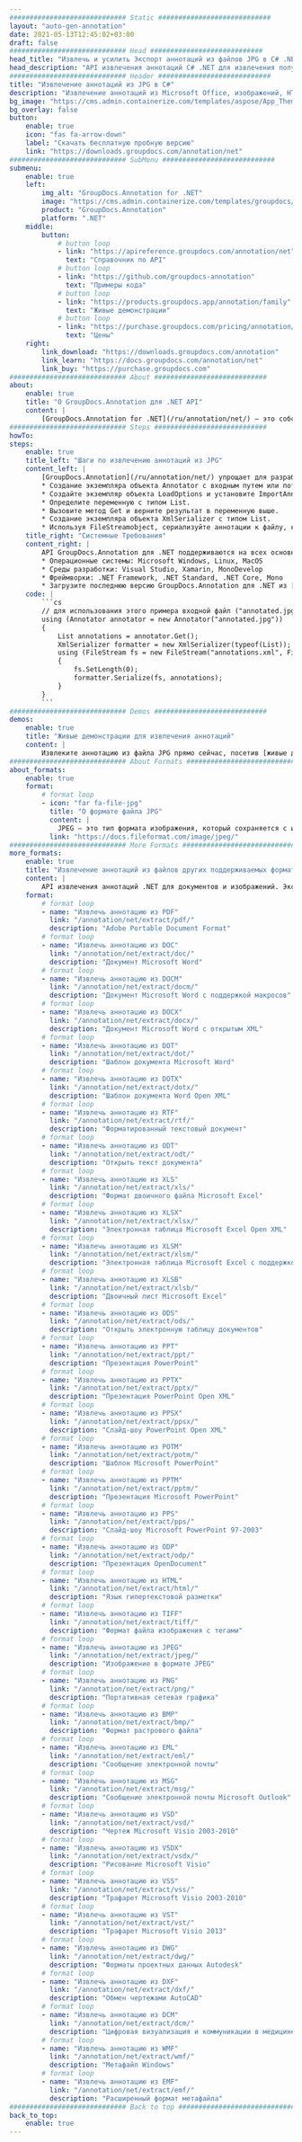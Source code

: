 ```yaml
---
############################# Static ############################
layout: "auto-gen-annotation"
date: 2021-05-13T12:45:02+03:00
draft: false
############################# Head ############################
head_title: "Извлечь и усилить Экспорт аннотаций из файлов JPG в C# .NET"
head_description: "API извлечения аннотаций C# .NET для извлечения популярных типов аннотаций из файлов JPG, изображений, файлов чертежей и документов."
############################# Header ############################
title: "Извлечение аннотаций из JPG в C#"
description: "Извлечение аннотаций из Microsoft Office, изображений, HTML, рисунков и других форматов файлов документов в любом типе приложения C# .NET."
bg_image: "https://cms.admin.containerize.com/templates/aspose/App_Themes/V3/images/bg/header1.png"
bg_overlay: false
button:
    enable: true
    icon: "fas fa-arrow-down"
    label: "Скачать бесплатную пробную версию"
    link: "https://downloads.groupdocs.com/annotation/net"
############################# SubMenu ############################
submenu:
    enable: true
    left:
        img_alt: "GroupDocs.Annotation for .NET"
        image: "https://cms.admin.containerize.com/templates/groupdocs/images/product-logos/90x90-noborder/groupdocs-annotation-net.png"
        product: "GroupDocs.Annotation"
        platform: ".NET"
    middle:
        button:
            # button loop
            - link: "https://apireference.groupdocs.com/annotation/net"
              text: "Справочник по API"
            # button loop
            - link: "https://github.com/groupdocs-annotation"
              text: "Примеры кода"
            # button loop
            - link: "https://products.groupdocs.app/annotation/family"
              text: "Живые демонстрации"
            # button loop
            - link: "https://purchase.groupdocs.com/pricing/annotation/net"
              text: "Цены"
    right:
        link_download: "https://downloads.groupdocs.com/annotation"
        link_learn: "https://docs.groupdocs.com/annotation/net"
        link_buy: "https://purchase.groupdocs.com"
############################# About ############################
about:
    enable: true
    title: "О GroupDocs.Annotation для .NET API"
    content: |
        [GroupDocs.Annotation for .NET](/ru/annotation/net/) — это собственный API управления аннотациями .NET для чтения, [добавления](/annotation/net/add/jpg/), [редактирования](/annotation/net/edit/jpg/), [удаления](/annotation/net/remove/jpg/), извлечения и экспорта аннотаций из изображений и форматов файлов документов. Пользователи могут легко извлекать комментарии, примечания, примечания и различные типы аннотаций, включая текст, графику и водяные знаки, из документов PDF, HTML, Microsoft Word, электронных таблиц Excel, диаграмм Visio, презентаций PowerPoint, рисунков, изображений и многих других форматов файлов. Функция обработки аннотаций может точно считывать аннотации из импортированных документов и позволяет экспортировать обратно в исходный или желаемый формат файла после реализации настройки аннотаций.
############################# Steps ############################
howTo:
steps:
    enable: true
    title_left: "Шаги по извлечению аннотаций из JPG"
    content_left: |
        [GroupDocs.Annotation](/ru/annotation/net/) упрощает для разработчиков .NET извлечение аннотаций из файлов JPG в своих приложениях за счет выполнения нескольких простых шагов.
        * Создание экземпляра объекта Annotator с входным путем или потоком документа.
        * Создайте экземпляр объекта LoadOptions и установите ImportAnnotation = true.
        * Определите переменную с типом List.
        * Вызовите метод Get и верните результат в переменную выше.
        * Создание экземпляра объекта XmlSerializer с типом List.
        * Используя FileStreamobject, сериализуйте аннотации к файлу, как показано в примере ниже.
    title_right: "Системные Требования"
    content_right: |
        API GroupDocs.Annotation для .NET поддерживаются на всех основных платформах и операционных системах. Перед выполнением приведенного ниже кода убедитесь, что в вашей системе установлены следующие предварительные компоненты.
        * Операционные системы: Microsoft Windows, Linux, MacOS
        * Среды разработки: Visual Studio, Xamarin, MonoDevelop
        * Фреймворки: .NET Framework, .NET Standard, .NET Core, Mono
        * Загрузите последнюю версию GroupDocs.Annotation для .NET из [NuGet](https://www.nuget.org/packages/groupdocs.annotation).
    code: |
        ```cs
        // для использования этого примера входной файл ("annotated.jpg") должен быть с аннотациями
        using (Annotator annotator = new Annotator("annotated.jpg"))
        {
        	List annotations = annotator.Get();
        	XmlSerializer formatter = new XmlSerializer(typeof(List));
        	using (FileStream fs = new FileStream("annotations.xml", FileMode.Create))
            {
            	fs.SetLength(0);
                formatter.Serialize(fs, annotations);
            }
        }
        ```
############################# Demos ############################
demos:
    enable: true
    title: "Живые демонстрации для извлечения аннотаций"
    content: |
        Извлеките аннотацию из файла JPG прямо сейчас, посетив [живые демонстрации](https://products.groupdocs.app/annotation/family). Живая демонстрация имеет следующие преимущества
############################# About Formats ############################
about_formats:
    enable: true
    format:
        # format loop
        - icon: "far fa-file-jpg"
          title: "О формате файла JPG"
          content: |
            JPEG — это тип формата изображения, который сохраняется с использованием метода сжатия с потерями. Выходное изображение в результате сжатия представляет собой компромисс между размером хранилища и качеством изображения. Пользователи могут настроить уровень сжатия для достижения желаемого уровня качества и в то же время уменьшить размер хранилища. Качество изображения незначительно ухудшается, если к изображению применяется сжатие 10:1. Чем выше значение сжатия, тем выше ухудшение качества изображения.
          link: "https://docs.fileformat.com/image/jpeg/"
############################# More Formats ############################
more_formats:
    enable: true
    title: "Извлечение аннотаций из файлов других поддерживаемых форматов"
    content: |
        API извлечения аннотаций .NET для документов и изображений. Экспортируйте аннотацию из некоторых популярных форматов файлов, как указано ниже.
    format: 
        # format loop
        - name: "Извлечь аннотацию из PDF"
          link: "/annotation/net/extract/pdf/"
          description: "Adobe Portable Document Format"
        # format loop
        - name: "Извлечь аннотацию из DOC"
          link: "/annotation/net/extract/doc/"
          description: "Документ Microsoft Word"
        # format loop
        - name: "Извлечь аннотацию из DOCM"
          link: "/annotation/net/extract/docm/"
          description: "Документ Microsoft Word с поддержкой макросов"
        # format loop
        - name: "Извлечь аннотацию из DOCX"
          link: "/annotation/net/extract/docx/"
          description: "Документ Microsoft Word с открытым XML"
        # format loop
        - name: "Извлечь аннотацию из DOT"
          link: "/annotation/net/extract/dot/"
          description: "Шаблон документа Microsoft Word"
        # format loop
        - name: "Извлечь аннотацию из DOTX"
          link: "/annotation/net/extract/dotx/"
          description: "Шаблон документа Word Open XML"
        # format loop
        - name: "Извлечь аннотацию из RTF"
          link: "/annotation/net/extract/rtf/"
          description: "Форматированный текстовый документ"
        # format loop
        - name: "Извлечь аннотацию из ODT"
          link: "/annotation/net/extract/odt/"
          description: "Открыть текст документа"
        # format loop
        - name: "Извлечь аннотацию из XLS"
          link: "/annotation/net/extract/xls/"
          description: "Формат двоичного файла Microsoft Excel"
        # format loop
        - name: "Извлечь аннотацию из XLSX"
          link: "/annotation/net/extract/xlsx/"
          description: "Электронная таблица Microsoft Excel Open XML"
        # format loop
        - name: "Извлечь аннотацию из XLSM"
          link: "/annotation/net/extract/xlsm/"
          description: "Электронная таблица Microsoft Excel с поддержкой макросов"
        # format loop
        - name: "Извлечь аннотацию из XLSB"
          link: "/annotation/net/extract/xlsb/"
          description: "Двоичный лист Microsoft Excel"
        # format loop
        - name: "Извлечь аннотацию из ODS"
          link: "/annotation/net/extract/ods/"
          description: "Открыть электронную таблицу документов"
        # format loop
        - name: "Извлечь аннотацию из PPT"
          link: "/annotation/net/extract/ppt/"
          description: "Презентация PowerPoint"
        # format loop
        - name: "Извлечь аннотацию из PPTX"
          link: "/annotation/net/extract/pptx/"
          description: "Презентация PowerPoint Open XML"
        # format loop
        - name: "Извлечь аннотацию из PPSX"
          link: "/annotation/net/extract/ppsx/"
          description: "Слайд-шоу PowerPoint Open XML"
        # format loop
        - name: "Извлечь аннотацию из POTM"
          link: "/annotation/net/extract/potm/"
          description: "Шаблон Microsoft PowerPoint"
        # format loop
        - name: "Извлечь аннотацию из PPTM"
          link: "/annotation/net/extract/pptm/"
          description: "Презентация Microsoft PowerPoint"
        # format loop
        - name: "Извлечь аннотацию из PPS"
          link: "/annotation/net/extract/pps/"
          description: "Слайд-шоу Microsoft PowerPoint 97-2003"
        # format loop
        - name: "Извлечь аннотацию из ODP"
          link: "/annotation/net/extract/odp/"
          description: "Презентация OpenDocument"
        # format loop
        - name: "Извлечь аннотацию из HTML"
          link: "/annotation/net/extract/html/"
          description: "Язык гипертекстовой разметки"
        # format loop
        - name: "Извлечь аннотацию из TIFF"
          link: "/annotation/net/extract/tiff/"
          description: "Формат файла изображения с тегами"
        # format loop
        - name: "Извлечь аннотацию из JPEG"
          link: "/annotation/net/extract/jpeg/"
          description: "Изображение в формате JPEG"
        # format loop
        - name: "Извлечь аннотацию из PNG"
          link: "/annotation/net/extract/png/"
          description: "Портативная сетевая графика"
        # format loop
        - name: "Извлечь аннотацию из BMP"
          link: "/annotation/net/extract/bmp/"
          description: "Формат растрового файла"
        # format loop
        - name: "Извлечь аннотацию из EML"
          link: "/annotation/net/extract/eml/"
          description: "Сообщение электронной почты"
        # format loop
        - name: "Извлечь аннотацию из MSG"
          link: "/annotation/net/extract/msg/"
          description: "Сообщение электронной почты Microsoft Outlook"
        # format loop
        - name: "Извлечь аннотацию из VSD"
          link: "/annotation/net/extract/vsd/"
          description: "Чертеж Microsoft Visio 2003-2010"
        # format loop
        - name: "Извлечь аннотацию из VSDX"
          link: "/annotation/net/extract/vsdx/"
          description: "Рисование Microsoft Visio"
        # format loop
        - name: "Извлечь аннотацию из VSS"
          link: "/annotation/net/extract/vss/"
          description: "Трафарет Microsoft Visio 2003-2010"
        # format loop
        - name: "Извлечь аннотацию из VST"
          link: "/annotation/net/extract/vst/"
          description: "Трафарет Microsoft Visio 2013"
        # format loop
        - name: "Извлечь аннотацию из DWG"
          link: "/annotation/net/extract/dwg/"
          description: "Форматы проектных данных Autodesk"
        # format loop
        - name: "Извлечь аннотацию из DXF"
          link: "/annotation/net/extract/dxf/"
          description: "Обмен чертежами AutoCAD"
        # format loop
        - name: "Извлечь аннотацию из DCM"
          link: "/annotation/net/extract/dcm/"
          description: "Цифровая визуализация и коммуникации в медицине"
        # format loop
        - name: "Извлечь аннотацию из WMF"
          link: "/annotation/net/extract/wmf/"
          description: "Метафайл Windows"
        # format loop
        - name: "Извлечь аннотацию из EMF"
          link: "/annotation/net/extract/emf/"
          description: "Расширенный формат метафайла"
############################# Back to top ###############################
back_to_top:
    enable: true
---
```

